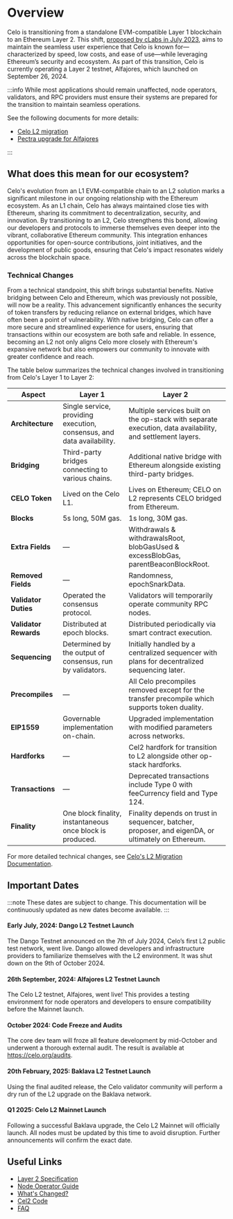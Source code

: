# Overview

Celo is transitioning from a standalone EVM-compatible Layer 1 blockchain to an Ethereum Layer 2.
This shift, [proposed by cLabs in July
2023](https://forum.celo.org/t/clabs-proposal-for-celo-to-transition-to-an-ethereum-l2/6109), aims
to maintain the seamless user experience that Celo is known for—characterized by speed, low costs,
and ease of use—while leveraging Ethereum’s security and ecosystem.  As part of this transition,
Celo is currently operating a Layer 2 testnet, Alfajores, which launched on September 26, 2024.

:::info
While most applications should remain unaffected, node operators, validators, and RPC providers must ensure their systems are prepared for the transition to maintain seamless operations.

See the following documents for more details:

* [Celo L2 migration](notices/l2-migration.md)
* [Pectra upgrade for Alfajores](notices/pectra-upgrade.md)

:::

## What does this mean for our ecosystem?

Celo's evolution from an L1 EVM-compatible chain to an L2 solution marks a significant milestone in our ongoing relationship with the Ethereum ecosystem. As an L1 chain, Celo has always maintained close ties with Ethereum, sharing its commitment to decentralization, security, and innovation. By transitioning to an L2, Celo strengthens this bond, allowing our developers and protocols to immerse themselves even deeper into the vibrant, collaborative Ethereum community. This integration enhances opportunities for open-source contributions, joint initiatives, and the development of public goods, ensuring that Celo's impact resonates widely across the blockchain space.

### Technical Changes

From a technical standpoint, this shift brings substantial benefits. Native bridging between Celo and Ethereum, which was previously not possible, will now be a reality. This advancement significantly enhances the security of token transfers by reducing reliance on external bridges, which have often been a point of vulnerability. With native bridging, Celo can offer a more secure and streamlined experience for users, ensuring that transactions within our ecosystem are both safe and reliable. In essence, becoming an L2 not only aligns Celo more closely with Ethereum's expansive network but also empowers our community to innovate with greater confidence and reach.

The table below summarizes the technical changes involved in transitioning from Celo's Layer 1 to Layer 2:

| **Aspect**          | **Layer 1**                                                                                  | **Layer 2**                                                                                                   |
|----------------------|---------------------------------------------------------------------------------------------|---------------------------------------------------------------------------------------------------------------|
| **Architecture**    | Single service, providing execution, consensus, and data availability.                      | Multiple services built on the op-stack with separate execution, data availability, and settlement layers.    |
| **Bridging**        | Third-party bridges connecting to various chains.                                            | Additional native bridge with Ethereum alongside existing third-party bridges.                                |
| **CELO Token**      | Lived on the Celo L1.                                                                        | Lives on Ethereum; CELO on L2 represents CELO bridged from Ethereum.                                          |
| **Blocks**          | 5s long, 50M gas.                                                                           | 1s long, 30M gas.                                                                                            |
| **Extra Fields**    | —                                                                                           | Withdrawals & withdrawalsRoot, blobGasUsed & excessBlobGas, parentBeaconBlockRoot.                           |
| **Removed Fields**  | —                                                                                           | Randomness, epochSnarkData.                                                                                  |
| **Validator Duties**| Operated the consensus protocol.                                                            | Validators will temporarily operate community RPC nodes.                                                     |
| **Validator Rewards**| Distributed at epoch blocks.                                                              | Distributed periodically via smart contract execution.                                                       |
| **Sequencing**      | Determined by the output of consensus, run by validators.                                    | Initially handled by a centralized sequencer with plans for decentralized sequencing later.                  |
| **Precompiles**     | —                                                                                           | All Celo precompiles removed except for the transfer precompile which supports token duality.                 |
| **EIP1559**         | Governable implementation on-chain.                                                         | Upgraded implementation with modified parameters across networks.                                            |
| **Hardforks**       | —                                                                                           | Cel2 hardfork for transition to L2 alongside other op-stack hardforks.                                       |
| **Transactions**    | —                                                                                           | Deprecated transactions include Type 0 with feeCurrency field and Type 124.                                  |
| **Finality**        | One block finality, instantaneous once block is produced.                                    | Finality depends on trust in sequencer, batcher, proposer, and eigenDA, or ultimately on Ethereum.            |

For more detailed technical changes, see [Celo's L2 Migration Documentation](https://specs.celo.org/l2_migration.html).

## Important Dates

:::note
These dates are subject to change. This documentation will be continuously updated as new dates become available.
:::

#### Early July, 2024: Dango L2 Testnet Launch

The Dango Testnet announced on the 7th of July 2024, Celo’s first L2 public test network, went live. Dango allowed developers and infrastructure providers to familiarize themselves with the L2 environment. It was shut down on the 9th of October 2024.

#### 26th September, 2024: Alfajores L2 Testnet Launch

The Celo L2 testnet, Alfajores, went live! This provides a testing environment for node operators and developers to ensure compatibility before the Mainnet launch.

#### October 2024: Code Freeze and Audits

The core dev team will froze all feature development by mid-October and underwent a thorough external audit. The result is available at https://celo.org/audits.

#### 20th February, 2025: Baklava L2 Testnet Launch

Using the final audited release, the Celo validator community will perform a dry run of the L2 upgrade on the Baklava network.

#### Q1 2025: Celo L2 Mainnet Launch

Following a successful Baklava upgrade, the Celo L2 Mainnet will officially launch. All nodes must be updated by this time to avoid disruption. Further announcements will confirm the exact date.

## Useful Links

* [Layer 2 Specification](https://specs.celo.org/root.html)
* [Node Operator Guide](./operators/overview.md)
* [What's Changed?](./whats-changed/overview.md)
* [Cel2 Code](https://github.com/celo-org/optimism)
* [FAQ](/cel2/faq)
